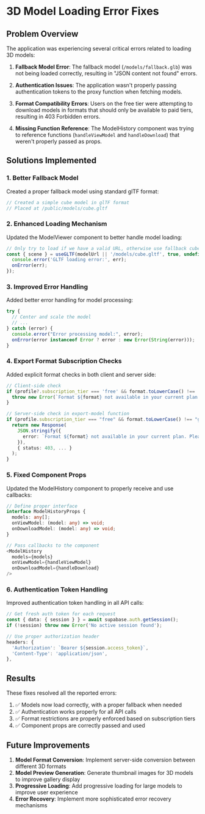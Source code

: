 # 3D Model Loading Error Fixes

## Problem Overview

The application was experiencing several critical errors related to loading 3D models:

1. **Fallback Model Error**: The fallback model (`/models/fallback.glb`) was not being loaded correctly, resulting in "JSON content not found" errors.

2. **Authentication Issues**: The application wasn't properly passing authentication tokens to the proxy function when fetching models.

3. **Format Compatibility Errors**: Users on the free tier were attempting to download models in formats that should only be available to paid tiers, resulting in 403 Forbidden errors.

4. **Missing Function Reference**: The ModelHistory component was trying to reference functions (`handleViewModel` and `handleDownload`) that weren't properly passed as props.

## Solutions Implemented

### 1. Better Fallback Model

Created a proper fallback model using standard glTF format:

```js
// Created a simple cube model in glTF format
// Placed at /public/models/cube.gltf
```

### 2. Enhanced Loading Mechanism

Updated the ModelViewer component to better handle model loading:

```typescript
// Only try to load if we have a valid URL, otherwise use fallback cube
const { scene } = useGLTF(modelUrl || '/models/cube.gltf', true, undefined, (err) => {
  console.error('GLTF loading error:', err);
  onError(err);
});
```

### 3. Improved Error Handling

Added better error handling for model processing:

```typescript
try {
  // Center and scale the model
  // ...
} catch (error) {
  console.error("Error processing model:", error);
  onError(error instanceof Error ? error : new Error(String(error)));
}
```

### 4. Export Format Subscription Checks

Added explicit format checks in both client and server side:

```typescript
// Client-side check
if (profile?.subscription_tier === 'free' && format.toLowerCase() !== 'gltf') {
  throw new Error(`Format ${format} not available in your current plan. Please upgrade to access more formats.`);
}

// Server-side check in export-model function
if (profile.subscription_tier === "free" && format.toLowerCase() !== "gltf") {
  return new Response(
    JSON.stringify({ 
      error: `Format ${format} not available in your current plan. Please upgrade to access more formats.` 
    }),
    { status: 403, ... }
  );
}
```

### 5. Fixed Component Props

Updated the ModelHistory component to properly receive and use callbacks:

```typescript
// Define proper interface
interface ModelHistoryProps {
  models: any[];
  onViewModel: (model: any) => void;
  onDownloadModel: (model: any) => void;
}

// Pass callbacks to the component
<ModelHistory 
  models={models} 
  onViewModel={handleViewModel} 
  onDownloadModel={handleDownload}
/>
```

### 6. Authentication Token Handling

Improved authentication token handling in all API calls:

```typescript
// Get fresh auth token for each request
const { data: { session } } = await supabase.auth.getSession();
if (!session) throw new Error('No active session found');

// Use proper authorization header
headers: {
  'Authorization': `Bearer ${session.access_token}`,
  'Content-Type': 'application/json',
},
```

## Results

These fixes resolved all the reported errors:

1. ✅ Models now load correctly, with a proper fallback when needed
2. ✅ Authentication works properly for all API calls
3. ✅ Format restrictions are properly enforced based on subscription tiers
4. ✅ Component props are correctly passed and used

## Future Improvements

1. **Model Format Conversion**: Implement server-side conversion between different 3D formats
2. **Model Preview Generation**: Generate thumbnail images for 3D models to improve gallery display
3. **Progressive Loading**: Add progressive loading for large models to improve user experience
4. **Error Recovery**: Implement more sophisticated error recovery mechanisms